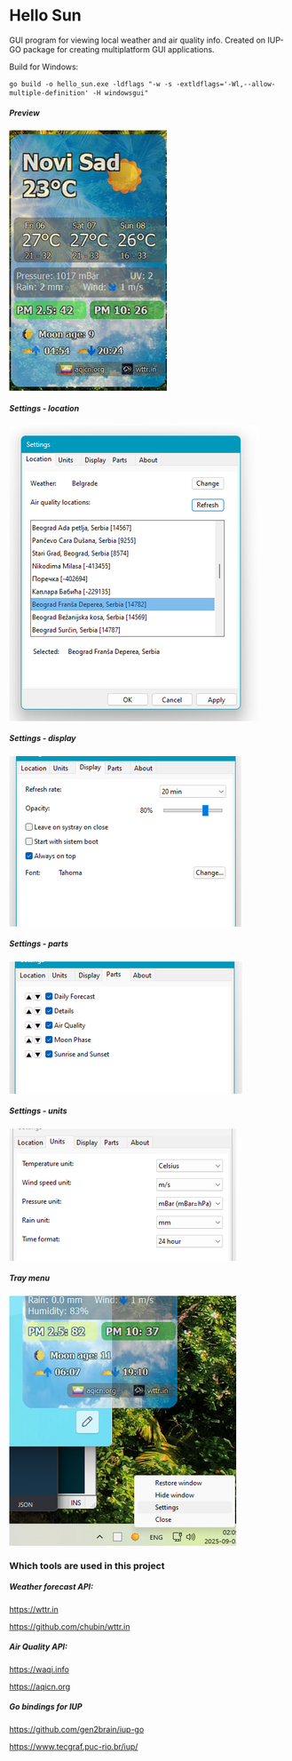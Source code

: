 # Hello Sun

GUI program for viewing local weather and air quality info. 
Created on IUP-GO package for creating multiplatform GUI applications. 

Build for Windows:
```
go build -o hello_sun.exe -ldflags "-w -s -extldflags='-Wl,--allow-multiple-definition' -H windowsgui"
```
##### Preview

![Preview]

[Preview]: screenshots/main.png "Preview"

##### Settings - location

![Settings - location]

[Settings - location]: screenshots/settings_location.png "Settings - location"

##### Settings - display

![Settings - display]

[Settings - display]: screenshots/settings_display.png "Settings - display"

##### Settings - parts

![Settings - parts]

[Settings - parts]: screenshots/settings_parts.png "Settings - parts"

##### Settings - units

![Settings - units]

[Settings - units]: screenshots/settings_units.png "Settings - units"

##### Tray menu

![Tray menu]

[Tray menu]: screenshots/tray_menu.png "Tray menu"

### Which tools are used in this project

##### Weather forecast API:

https://wttr.in

https://github.com/chubin/wttr.in

##### Air Quality API:

https://waqi.info

https://aqicn.org

##### Go bindings for IUP

https://github.com/gen2brain/iup-go

https://www.tecgraf.puc-rio.br/iup/

